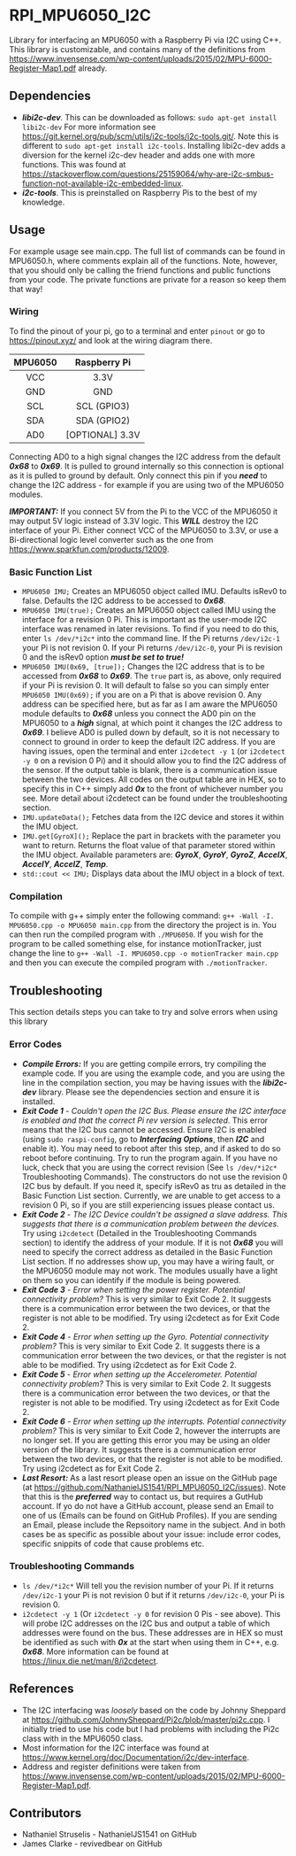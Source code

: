 # RPI_MPU6050_I2C
Library for interfacing an MPU6050 with a Raspberry Pi via I2C using C++. This library is customizable, and contains many of the definitions
from https://www.invensense.com/wp-content/uploads/2015/02/MPU-6000-Register-Map1.pdf already.

## Dependencies
* ***libi2c-dev***. This can be downloaded as follows: ```sudo apt-get install libi2c-dev```
  For more information see https://git.kernel.org/pub/scm/utils/i2c-tools/i2c-tools.git/.
  Note this is different to ```sudo apt-get install i2c-tools```. Installing libi2c-dev adds a diversion for the kernel i2c-dev header and adds one with more
  functions. This was found at https://stackoverflow.com/questions/25159064/why-are-i2c-smbus-function-not-available-i2c-embedded-linux.
* ***i2c-tools***. This is preinstalled on Raspberry Pis to the best of my knowledge.

## Usage
For example usage see main.cpp. The full list of commands can be found in MPU6050.h, where comments explain all of the functions. Note, however, that you
should only be calling the friend functions and public functions from your code. The private functions are private for a reason so keep them that way!

### Wiring
To find the pinout of your pi, go to a terminal and enter ```pinout``` or go to https://pinout.xyz/ and look at the wiring diagram there.  

| MPU6050 |   Raspberry Pi  |  
|:-------:|:---------------:|  
|   VCC   |       3.3V      |  
|   GND   |       GND       |  
|   SCL   |   SCL (GPIO3)   |  
|   SDA   |   SDA (GPIO2)   |  
|   AD0   | [OPTIONAL] 3.3V |  

Connecting AD0 to a high signal changes the I2C address from the default ***0x68*** to ***0x69***. It is pulled to ground internally so this connection is
optional as it is pulled to ground by default. Only connect this pin if you ***need*** to change the I2C address - for example if you are using two of the
MPU6050 modules.

***IMPORTANT:*** If you connect 5V from the Pi to the VCC of the MPU6050 it may output 5V logic instead of 3.3V logic. This ***WILL*** destroy the I2C interface
of your Pi. Either connect VCC of the MPU6050 to 3.3V, or use a Bi-directional logic level converter such as the one from https://www.sparkfun.com/products/12009.

### Basic Function List
* ```MPU6050 IMU;``` Creates an MPU6050 object called IMU. Defaults isRev0 to false. Defaults the I2C address to be accessed to ***0x68***.
* ```MPU6050 IMU(true);``` Creates an MPU6050 object called IMU using the interface for a revision 0 Pi. This is important as the user-mode I2C interface was
  renamed in later revisions. To find if you need to do this, enter ```ls /dev/*i2c*``` into the command line. If the Pi returns ```/dev/i2c-1``` your Pi is not
  revision 0. If your Pi returns ```/dev/i2c-0```, your Pi is revision 0 and the isRev0 option ***must be set to true!***
* ```MPU6050 IMU(0x69, [true]);``` Changes the I2C address that is to be accessed from ***0x68*** to ***0x69***. The ```true``` part is, as above, only required
  if your Pi is revision 0. It will default to false so you can simply enter ```MPU6050 IMU(0x69);``` if you are on a Pi that is above revision 0. Any address can
  be specified here, but as far as I am aware the MPU6050 module defaults to ***0x68*** unless you connect the AD0 pin on the MPU6050 to a ***high*** signal, at
  which point it changes the I2C address to ***0x69***. I believe AD0 is pulled down by default, so it is not necessary to connect to ground in order to keep
  the default I2C address. If you are having issues, open the terminal and enter ```i2cdetect -y 1``` (or ```i2cdetect -y 0``` on a revision 0 Pi) and it should
  allow you to find the I2C address of the sensor. If the output table is blank, there is a communication issue between the two devices. All codes on the output
  table are in HEX, so to specify this in C++ simply add ***0x*** to the front of whichever number you see. More detail about i2cdetect can be found under
  the troubleshooting section.
* ```IMU.updateData();``` Fetches data from the I2C device and stores it within the IMU object.
* ```IMU.get[GyroX]();``` Replace the part in brackets with the parameter you want to return. Returns the float value of that parameter stored within the IMU
  object. Available parameters are: ***GyroX***, ***GyroY***, ***GyroZ***, ***AccelX***, ***AccelY***, ***AccelZ***, ***Temp***.
* ```std::cout << IMU;``` Displays data about the IMU object in a block of text.

### Compilation
To compile with g++ simply enter the following command: ```g++ -Wall -I. MPU6050.cpp -o MPU6050 main.cpp``` from the directory the project is in.
You can then run the compiled program with ```./MPU6050```. If you wish for the program to be called something else, for instance motionTracker, just change
the line to ```g++ -Wall -I. MPU6050.cpp -o motionTracker main.cpp``` and then you can execute the compiled program with ```./motionTracker```.

## Troubleshooting
This section details steps you can take to try and solve errors when using this library 

### Error Codes
* ***Compile Errors:*** If you are getting compile errors, try compiling the example code. If you are using the example code, and you are using the line in
  the compilation section, you may be having issues with the ***libi2c-dev*** library. Please see the dependencies section and ensure it is installed.
* ***Exit Code 1*** - _Couldn't open the I2C Bus. Please ensure the I2C interface is enabled and that the correct Pi rev version is selected_. This error
  means that the I2C bus cannot be accessed. Ensure I2C is enabled (using ```sudo raspi-config```, go to ***Interfacing Options***, then ***I2C*** and enable
  it). You may need to reboot after this step, and if asked to do so reboot before continuing. Try to run the program again. If you have no luck, check that
  you are using the correct revision (See ```ls /dev/*i2c*``` Troubleshooting Commands). The constructors do not use the revision 0 I2C bus by default. If you
  need it, specify isRev0 as tru as detailed in the Basic Function List section. Currently, we are unable to get access to a revision 0 Pi, so if you are still
  experiencing issues please contact us.
* ***Exit Code 2*** - _The I2C Device couldn't be assigned a slave address. This suggests that there is a communication problem between the devices_. Try using
  ```i2cdetect``` (Detailed in the Troubleshooting Commands section) to identify the address of your module. If it is not ***0x68*** you will need to specify
  the correct address as detailed in the Basic Function List section. If no addresses show up, you may have a wiring fault, or the MPU6050 module may not work. 
  The modules usually have a light on them so you can identify if the module is being powered.
* ***Exit Code 3*** - _Error when setting the power register. Potential connectivity problem?_ This is very similar to Exit Code 2. It suggests there is
  a communication error between the two devices, or that the register is not able to be modified. Try using i2cdetect as for Exit Code 2.
* ***Exit Code 4*** - _Error when setting up the Gyro. Potential connectivity problem?_ This is very similar to Exit Code 2. It suggests there is
  a communication error between the two devices, or that the register is not able to be modified. Try using i2cdetect as for Exit Code 2.
* ***Exit Code 5*** - _Error when setting up the Accelerometer. Potential connectivity problem?_ This is very similar to Exit Code 2. It suggests there is
  a communication error between the two devices, or that the register is not able to be modified. Try using i2cdetect as for Exit Code 2.
* ***Exit Code 6*** - _Error when setting up the interrupts. Potential connectivity problem?_ This is very similar to Exit Code 2, however the interrupts are no
  longer set. If you are getting this error you may be using an older version of the library. It suggests there is a communication error between the two devices,
  or that the register is not able to be modified. Try using i2cdetect as for Exit Code 2.
* ***Last Resort:*** As a last resort please open an issue on the GitHub page (at https://github.com/NathanielJS1541/RPI_MPU6050_I2C/issues). Note that this is
  the ***preferred*** way to contact us, but requires a GutHub account. If yo do not have a GitHub account, please send an Email to one of us (Emails can be found
  on GitHub Profiles). If you are sending an Email, please include the Repsoitory name in the subject. And in both cases be as specific as possible about your
  issue: include error codes, specific snippits of code that cause problems etc.
  
### Troubleshooting Commands
* ```ls /dev/*i2c*``` Will tell you the revision number of your Pi. If it returns ```/dev/i2c-1``` your Pi is not revision 0 but if it returns ```/dev/i2c-0```,
  your Pi is revision 0.
* ```i2cdetect -y 1``` (Or ```i2cdetect -y 0``` for revision 0 Pis - see above). This will probe I2C addresses on the I2C bus and output a table of which
  addresses were found on the bus. These addresses are in HEX so must be identified as such with ***0x*** at the start when using them in C++, e.g. ***0x68***. 
  More information can be found at https://linux.die.net/man/8/i2cdetect.

## References
* The I2C interfacing was *loosely* based on the code by Johnny Sheppard at https://github.com/JohnnySheppard/Pi2c/blob/master/pi2c.cpp. I initially tried to use
  his code but I had problems with including the Pi2c class with in the MPU6050 class.
* Most information for the I2C interface was found at https://www.kernel.org/doc/Documentation/i2c/dev-interface.
* Address and register definitions were taken from https://www.invensense.com/wp-content/uploads/2015/02/MPU-6000-Register-Map1.pdf.

## Contributors
* Nathaniel Struselis - NathanielJS1541 on GitHub
* James Clarke        - revivedbear on GitHub
